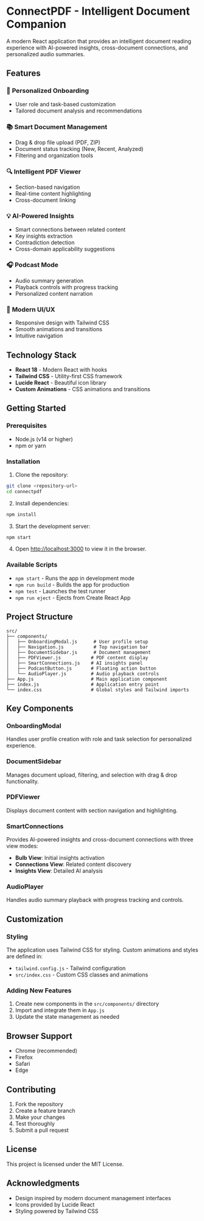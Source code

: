 # ConnectPDF - Intelligent Document Companion

A modern React application that provides an intelligent document reading experience with AI-powered insights, cross-document connections, and personalized audio summaries.

## Features

### 🎯 **Personalized Onboarding**
- User role and task-based customization
- Tailored document analysis and recommendations

### 📚 **Smart Document Management**
- Drag & drop file upload (PDF, ZIP)
- Document status tracking (New, Recent, Analyzed)
- Filtering and organization tools

### 🔍 **Intelligent PDF Viewer**
- Section-based navigation
- Real-time content highlighting
- Cross-document linking

### 💡 **AI-Powered Insights**
- Smart connections between related content
- Key insights extraction
- Contradiction detection
- Cross-domain applicability suggestions

### 🎧 **Podcast Mode**
- Audio summary generation
- Playback controls with progress tracking
- Personalized content narration

### 🎨 **Modern UI/UX**
- Responsive design with Tailwind CSS
- Smooth animations and transitions
- Intuitive navigation

## Technology Stack

- **React 18** - Modern React with hooks
- **Tailwind CSS** - Utility-first CSS framework
- **Lucide React** - Beautiful icon library
- **Custom Animations** - CSS animations and transitions

## Getting Started

### Prerequisites
- Node.js (v14 or higher)
- npm or yarn

### Installation

1. Clone the repository:
```bash
git clone <repository-url>
cd connectpdf
```

2. Install dependencies:
```bash
npm install
```

3. Start the development server:
```bash
npm start
```

4. Open [http://localhost:3000](http://localhost:3000) to view it in the browser.

### Available Scripts

- `npm start` - Runs the app in development mode
- `npm run build` - Builds the app for production
- `npm test` - Launches the test runner
- `npm run eject` - Ejects from Create React App

## Project Structure

```
src/
├── components/
│   ├── OnboardingModal.js      # User profile setup
│   ├── Navigation.js           # Top navigation bar
│   ├── DocumentSidebar.js      # Document management
│   ├── PDFViewer.js           # PDF content display
│   ├── SmartConnections.js    # AI insights panel
│   ├── PodcastButton.js       # Floating action button
│   └── AudioPlayer.js         # Audio playback controls
├── App.js                     # Main application component
├── index.js                   # Application entry point
└── index.css                  # Global styles and Tailwind imports
```

## Key Components

### OnboardingModal
Handles user profile creation with role and task selection for personalized experience.

### DocumentSidebar
Manages document upload, filtering, and selection with drag & drop functionality.

### PDFViewer
Displays document content with section navigation and highlighting.

### SmartConnections
Provides AI-powered insights and cross-document connections with three view modes:
- **Bulb View**: Initial insights activation
- **Connections View**: Related content discovery
- **Insights View**: Detailed AI analysis

### AudioPlayer
Handles audio summary playback with progress tracking and controls.

## Customization

### Styling
The application uses Tailwind CSS for styling. Custom animations and styles are defined in:
- `tailwind.config.js` - Tailwind configuration
- `src/index.css` - Custom CSS classes and animations

### Adding New Features
1. Create new components in the `src/components/` directory
2. Import and integrate them in `App.js`
3. Update the state management as needed

## Browser Support

- Chrome (recommended)
- Firefox
- Safari
- Edge

## Contributing

1. Fork the repository
2. Create a feature branch
3. Make your changes
4. Test thoroughly
5. Submit a pull request

## License

This project is licensed under the MIT License.

## Acknowledgments

- Design inspired by modern document management interfaces
- Icons provided by Lucide React
- Styling powered by Tailwind CSS
